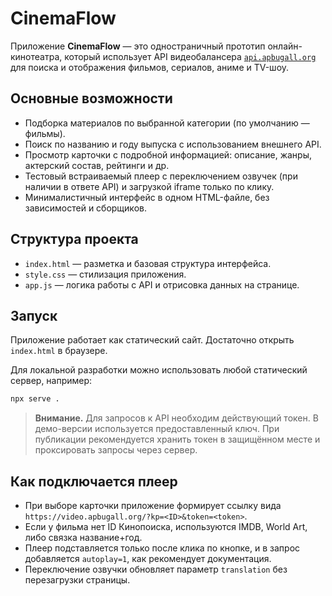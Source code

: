 # CinemaFlow

Приложение **CinemaFlow** — это одностраничный прототип онлайн-кинотеатра, который использует API видеобалансера [`api.apbugall.org`](https://api.apbugall.org/) для поиска и отображения фильмов, сериалов, аниме и TV-шоу.

## Основные возможности

- Подборка материалов по выбранной категории (по умолчанию — фильмы).
- Поиск по названию и году выпуска с использованием внешнего API.
- Просмотр карточки с подробной информацией: описание, жанры, актерский состав, рейтинги и др.
- Тестовый встраиваемый плеер с переключением озвучек (при наличии в ответе API) и загрузкой iframe только по клику.
- Минималистичный интерфейс в одном HTML-файле, без зависимостей и сборщиков.

## Структура проекта

- `index.html` — разметка и базовая структура интерфейса.
- `style.css` — стилизация приложения.
- `app.js` — логика работы с API и отрисовка данных на странице.

## Запуск

Приложение работает как статический сайт. Достаточно открыть `index.html` в браузере.

Для локальной разработки можно использовать любой статический сервер, например:

```bash
npx serve .
```

> **Внимание.** Для запросов к API необходим действующий токен. В демо-версии используется предоставленный ключ. При публикации рекомендуется хранить токен в защищённом месте и проксировать запросы через сервер.

## Как подключается плеер

- При выборе карточки приложение формирует ссылку вида `https://video.apbugall.org/?kp=<ID>&token=<token>`.
- Если у фильма нет ID Кинопоиска, используются IMDB, World Art, либо связка название+год.
- Плеер подставляется только после клика по кнопке, и в запрос добавляется `autoplay=1`, как рекомендует документация.
- Переключение озвучки обновляет параметр `translation` без перезагрузки страницы.

